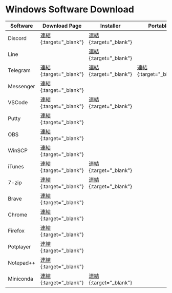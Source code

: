 # Windows Software Download

| Software  | Download Page                                                                                | Installer                                                                                                                            | Portable                                                                 |
| --------- | -------------------------------------------------------------------------------------------- | ------------------------------------------------------------------------------------------------------------------------------------ | ------------------------------------------------------------------------ |
| Discord   | [連結](https://discord.com/brand-new/download){:target="_blank"}                             | [連結](https://discord.com/api/downloads/distributions/app/installers/latest?channel=stable&platform=win&arch=x86){:target="_blank"} |                                                                          |
| Line      |                                                                                              | [連結](https://desktop.line-scdn.net/win/new/LineInst.exe){:target="_blank"}                                                         |                                                                          |
| Telegram  | [連結](https://desktop.telegram.org/){:target="_blank"}                                      | [連結](https://telegram.org/dl/desktop/win64){:target="_blank"}                                                                      | [連結](https://telegram.org/dl/desktop/win64_portable){:target="_blank"} |
| Messenger | [連結](https://www.messenger.com/desktop){:target="_blank"}                                  |                                                                                                                                      |                                                                          |
| VSCode    | [連結](https://code.visualstudio.com/download){:target="_blank"}                             |  [連結](https://code.visualstudio.com/docs/?dv=win64user){:target="_blank"}                                                                      |                                                                          |
| Putty     | [連結](https://www.chiark.greenend.org.uk/~sgtatham/putty/latest.html){:target="_blank"}     |                                                                                                                                      |                                                                          |
| OBS       | [連結](https://obsproject.com/download){:target="_blank"}                                    |                                                                                                                                      |                                                                          |
| WinSCP    | [連結](https://winscp.net/eng/download.php){:target="_blank"}                                |                                                                                                                                      |                                                                          |
| iTunes    | [連結](https://www.apple.com/tw/itunes/){:target="_blank"}                                   | [連結](https://www.apple.com/itunes/download/win64){:target="_blank"}                                                                |                                                                          |
| 7-zip     | [連結](https://www.7-zip.org/){:target="_blank"}                                             | [連結](https://www.7-zip.org/a/7z1900-x64.exe){:target="_blank"}                                                                     |                                                                          |
| Brave     | [連結](https://brave.com/zh/download/){:target="_blank"}                                     |                                                                                                                                      |                                                                          |
| Chrome    | [連結](https://www.google.com/intl/zh-TW/chrome/){:target="_blank"}                          |                                                                                                                                      |                                                                          |
| Firefox   | [連結](https://www.mozilla.org/zh-TW/firefox/all/#product-desktop-release){:target="_blank"} |                                                                                                                                      |                                                                          |
| Potplayer | [連結](https://potplayer.daum.net/){:target="_blank"}                                        |                                                                                                                                      |                                                                          |
| Notepad++ | [連結](https://notepad-plus-plus.org/downloads/){:target="_blank"}                           |                                                                                                                                      |                                                                          |
| Miniconda | [連結](https://docs.conda.io/en/latest/miniconda.html){:target="_blank"} | [連結](https://repo.anaconda.com/miniconda/Miniconda3-latest-Windows-x86_64.exe){:target="_blank"}                                                               |                                                                          |
